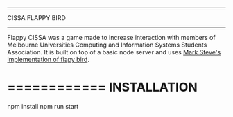 *****************
CISSA FLAPPY BIRD
*****************
Flappy CISSA was a game made to increase interaction with members of Melbourne Universities Computing and Information Systems Students Association.
It is built on top of a basic node server and uses [Mark Steve's](https://github.com/marksteve) [implementation of flapy bird](https://github.com/marksteve/dtmb).


============
INSTALLATION
============

npm install
npm run start

